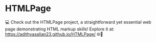# HTMLPage

💻 Check out the HTMLPage project, a straightforward yet essential web page demonstrating HTML markup skills! Explore it at: https://adithyasalian23.github.io/HTMLPage/ 🌐🚀
